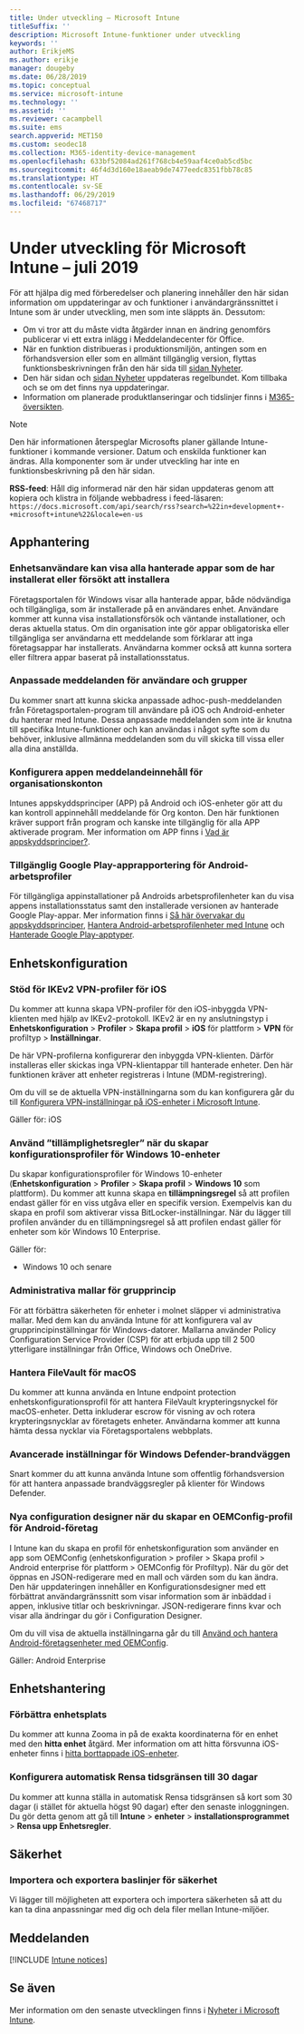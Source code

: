 ```yaml
---
title: Under utveckling – Microsoft Intune
titleSuffix: ''
description: Microsoft Intune-funktioner under utveckling
keywords: ''
author: ErikjeMS
ms.author: erikje
manager: dougeby
ms.date: 06/28/2019
ms.topic: conceptual
ms.service: microsoft-intune
ms.technology: ''
ms.assetid: ''
ms.reviewer: cacampbell
ms.suite: ems
search.appverid: MET150
ms.custom: seodec18
ms.collection: M365-identity-device-management
ms.openlocfilehash: 633bf52084ad261f768cb4e59aaf4ce0ab5cd5bc
ms.sourcegitcommit: 46f4d3d160e18aeab9de7477eedc8351fbb78c85
ms.translationtype: HT
ms.contentlocale: sv-SE
ms.lasthandoff: 06/29/2019
ms.locfileid: "67468717"
---
```

# <a name="in-development-for-microsoft-intune---july-2019"></a>Under utveckling för Microsoft Intune – juli 2019

För att hjälpa dig med förberedelser och planering innehåller den här sidan information om uppdateringar av och funktioner i användargränssnittet i Intune som är under utveckling, men som inte släppts än. Dessutom:

- Om vi tror att du måste vidta åtgärder innan en ändring genomförs publicerar vi ett extra inlägg i Meddelandecenter för Office.
- När en funktion distribueras i produktionsmiljön, antingen som en förhandsversion eller som en allmänt tillgänglig version, flyttas funktionsbeskrivningen från den här sida till [sidan Nyheter](whats-new.md).
- Den här sidan och [sidan Nyheter](whats-new.md) uppdateras regelbundet. Kom tillbaka och se om det finns nya uppdateringar.
- Information om planerade produktlanseringar och tidslinjer finns i [M365-översikten](https://www.microsoft.com/microsoft-365/roadmap?rtc=2&filters=EMS).

> [!Note]
> Den här informationen återspeglar Microsofts planer gällande Intune-funktioner i kommande versioner. Datum och enskilda funktioner kan ändras. Alla komponenter som är under utveckling har inte en funktionsbeskrivning på den här sidan.

**RSS-feed**: Håll dig informerad när den här sidan uppdateras genom att kopiera och klistra in följande webbadress i feed-läsaren: `https://docs.microsoft.com/api/search/rss?search=%22in+development+-+microsoft+intune%22&locale=en-us`

<!--
## What's coming to Intune in the Azure portal 
## What's coming to Intune apps
## Notices
-->

<!-- Common categories:  
#### App management
#### Device configuration
#### Device enrollment
#### Device management
#### Intune apps
#### Monitor and troubleshoot
#### Role-based access control
#### Security

-->
 
<!-- ***********************************************-->
## <a name="app-management"></a>Apphantering

### <a name="device-users-can-view-all-managed-apps-theyve-installed-or-tried-to-install----2352913---"></a>Enhetsanvändare kan visa alla hanterade appar som de har installerat eller försökt att installera <!-- 2352913 -->
Företagsportalen för Windows visar alla hanterade appar, både nödvändiga och tillgängliga, som är installerade på en användares enhet. Användare kommer att kunna visa installationsförsök och väntande installationer, och deras aktuella status. Om din organisation inte gör appar obligatoriska eller tillgängliga ser användarna ett meddelande som förklarar att inga företagsappar har installerats. Användarna kommer också att kunna sortera eller filtrera appar baserat på installationsstatus.

### <a name="customized-notifications-for-users-and-groups-------16766574-----"></a>Anpassade meddelanden för användare och grupper    <!-- 16766574   -->
Du kommer snart att kunna skicka anpassade adhoc-push-meddelanden från Företagsportalen-program till användare på iOS och Android-enheter du hanterar med Intune. Dessa anpassade meddelanden som inte är knutna till specifika Intune-funktioner och kan användas i något syfte som du behöver, inklusive allmänna meddelanden som du vill skicka till vissa eller alla dina anställda.  

### <a name="configure-app-notification-content-for-organization-accounts----2576686---"></a>Konfigurera appen meddelandeinnehåll för organisationskonton <!-- 2576686 -->
Intunes appskyddsprinciper (APP) på Android och iOS-enheter gör att du kan kontroll appinnehåll meddelande för Org konton. Den här funktionen kräver support från program och kanske inte tillgänglig för alla APP aktiverade program. Mer information om APP finns i [Vad är appskyddsprinciper?](app-protection-policy.md).

### <a name="available-google-play-app-reporting-for-android-work-profiles----3041956----"></a>Tillgänglig Google Play-apprapportering för Android-arbetsprofiler <!-- 3041956  -->
För tillgängliga appinstallationer på Androids arbetsprofilenheter kan du visa appens installationsstatus samt den installerade versionen av hanterade Google Play-appar. Mer information finns i [Så här övervakar du appskyddsprinciper](app-protection-policies-monitor.md), [Hantera Android-arbetsprofilenheter med Intune](android-enterprise-overview.md) och [Hanterade Google Play-apptyper](apps-add-android-for-work.md#managed-google-play-app-type).

<!-- ***********************************************-->
## <a name="device-configuration"></a>Enhetskonfiguration


### <a name="support-for-ikev2-vpn-profiles-for-ios----1943438---"></a>Stöd för IKEv2 VPN-profiler för iOS <!-- 1943438 -->
Du kommer att kunna skapa VPN-profiler för den iOS-inbyggda VPN-klienten med hjälp av IKEv2-protokoll. IKEv2 är en ny anslutningstyp i **Enhetskonfiguration** > **Profiler** > **Skapa profil** > **iOS** för plattform > **VPN** för profiltyp > **Inställningar**.

De här VPN-profilerna konfigurerar den inbyggda VPN-klienten. Därför installeras eller skickas inga VPN-klientappar till hanterade enheter. Den här funktionen kräver att enheter registreras i Intune (MDM-registrering).

Om du vill se de aktuella VPN-inställningarna som du kan konfigurera går du till [Konfigurera VPN-inställningar på iOS-enheter i Microsoft Intune](vpn-settings-ios.md).

Gäller för: iOS

### <a name="use-applicability-rules-when-creating-windows-10-device-configuration-profiles----2549910---"></a>Använd ”tillämplighetsregler” när du skapar konfigurationsprofiler för Windows 10-enheter <!-- 2549910 -->
Du skapar konfigurationsprofiler för Windows 10-enheter (**Enhetskonfiguration** > **Profiler** > **Skapa profil** > **Windows 10** som plattform). Du kommer att kunna skapa en **tillämpningsregel** så att profilen endast gäller för en viss utgåva eller en specifik version. Exempelvis kan du skapa en profil som aktiverar vissa BitLocker-inställningar. När du lägger till profilen använder du en tillämpningsregel så att profilen endast gäller för enheter som kör Windows 10 Enterprise.

Gäller för: 
- Windows 10 och senare

### <a name="administrative-templates-for-group-policy---------3510695---"></a>Administrativa mallar för grupprincip     <!--  3510695 -->
För att förbättra säkerheten för enheter i molnet släpper vi administrativa mallar. Med dem kan du använda Intune för att konfigurera val av grupprincipinställningar för Windows-datorer.  Mallarna använder Policy Configuration Service Provider (CSP) för att erbjuda upp till 2 500 ytterligare inställningar från Office, Windows och OneDrive.

### <a name="manage-filevault-for-macos-------3858502--1210104-----"></a>Hantera FileVault för macOS   <!--  3858502 + 1210104   -->
Du kommer att kunna använda en Intune endpoint protection enhetskonfigurationsprofil för att hantera FileVault krypteringsnyckel för macOS-enheter. Detta inkluderar escrow för visning av och rotera krypteringsnycklar av företagets enheter. Användarna kommer att kunna hämta dessa nycklar via Företagsportalens webbplats.

### <a name="advanced-settings-for-windows-defender-firewall-------1311949-------"></a>Avancerade inställningar för Windows Defender-brandväggen   <!--  1311949     -->
Snart kommer du att kunna använda Intune som offentlig förhandsversion för att hantera anpassade brandväggsregler på klienter för Windows Defender.  

### <a name="new-configuration-designer-when-creating-an-oemconfig-profile-for-android-enterprise----3712769----"></a>Nya configuration designer när du skapar en OEMConfig-profil för Android-företag <!-- 3712769  -->
I Intune kan du skapa en profil för enhetskonfiguration som använder en app som OEMConfig (enhetskonfiguration > profiler > Skapa profil > Android enterprise för plattform > OEMConfig för Profiltyp). När du gör det öppnas en JSON-redigerare med en mall och värden som du kan ändra. Den här uppdateringen innehåller en Konfigurationsdesigner med ett förbättrat användargränssnitt som visar information som är inbäddad i appen, inklusive titlar och beskrivningar. JSON-redigerare finns kvar och visar alla ändringar du gör i Configuration Designer.

Om du vill visa de aktuella inställningarna går du till [Använd och hantera Android-företagsenheter med OEMConfig](android-oem-configuration-overview.md).

Gäller: Android Enterprise


<!-- ***********************************************-->
## <a name="device-management"></a>Enhetshantering

### <a name="improve-device-location---3855417---"></a>Förbättra enhetsplats<!-- 3855417 -->
Du kommer att kunna Zooma in på de exakta koordinaterna för en enhet med den **hitta enhet** åtgärd. Mer information om att hitta försvunna iOS-enheter finns i [hitta borttappade iOS-enheter](device-locate.md).

### <a name="configure-automatic-device-clean-up-time-limit-down-to-30-days---4231059----"></a>Konfigurera automatisk Rensa tidsgränsen till 30 dagar <!--4231059  -->
Du kommer att kunna ställa in automatisk Rensa tidsgränsen så kort som 30 dagar (i stället för aktuella högst 90 dagar) efter den senaste inloggningen. Du gör detta genom att gå till **Intune** > **enheter** > **installationsprogrammet** > **Rensa upp Enhetsregler**.


<!-- ***********************************************-->
## <a name="security"></a>Säkerhet

### <a name="import-and-export-security-baselines------3408610------------"></a>Importera och exportera baslinjer för säkerhet    <!--3408610          -->  
Vi lägger till möjligheten att exportera och importera säkerheten så att du kan ta dina anpassningar med dig och dela filer mellan Intune-miljöer.



<!-- ***********************************************-->
## <a name="notices"></a>Meddelanden

[!INCLUDE [Intune notices](./includes/intune-notices.md)]

## <a name="see-also"></a>Se även
Mer information om den senaste utvecklingen finns i [Nyheter i Microsoft Intune](whats-new.md).


